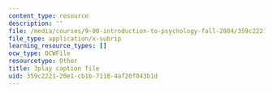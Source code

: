 ```yaml
---
content_type: resource
description: ''
file: /media/courses/9-00-introduction-to-psychology-fall-2004/359c222120e1cb1b71184af20f043b1d_10500.srt
file_type: application/x-subrip
learning_resource_types: []
ocw_type: OCWFile
resourcetype: Other
title: 3play caption file
uid: 359c2221-20e1-cb1b-7118-4af20f043b1d
---
```

